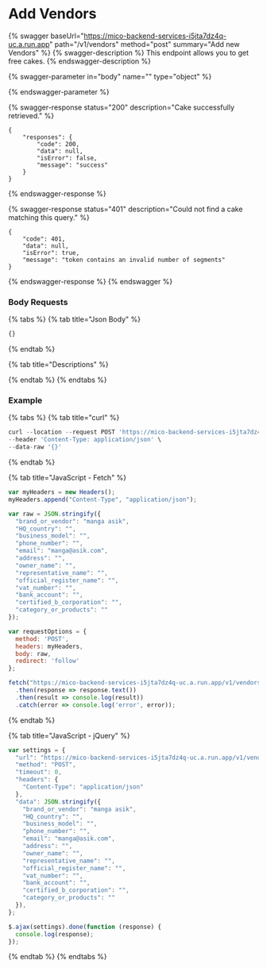 # Add Vendors

{% swagger baseUrl="https://mico-backend-services-i5jta7dz4q-uc.a.run.app" path="/v1/vendors" method="post" summary="Add new Vendors" %}
{% swagger-description %}
This endpoint allows you to get free cakes.
{% endswagger-description %}

{% swagger-parameter in="body" name="" type="object" %}

{% endswagger-parameter %}

{% swagger-response status="200" description="Cake successfully retrieved." %}
```
{
    "responses": {
        "code": 200,
        "data": null,
        "isError": false,
        "message": "success"
    }
}
```
{% endswagger-response %}

{% swagger-response status="401" description="Could not find a cake matching this query." %}
```
{
    "code": 401,
    "data": null,
    "isError": true,
    "message": "token contains an invalid number of segments"
}
```
{% endswagger-response %}
{% endswagger %}

### Body Requests

{% tabs %}
{% tab title="Json Body" %}
```javascript
{}
```
{% endtab %}

{% tab title="Descriptions" %}

{% endtab %}
{% endtabs %}

### Example

{% tabs %}
{% tab title="curl" %}
```javascript
curl --location --request POST 'https://mico-backend-services-i5jta7dz4q-uc.a.run.app/v1/vendors' \
--header 'Content-Type: application/json' \
--data-raw '{}'
```
{% endtab %}

{% tab title="JavaScript - Fetch" %}
```javascript
var myHeaders = new Headers();
myHeaders.append("Content-Type", "application/json");

var raw = JSON.stringify({
  "brand_or_vendor": "manga asik",
  "HQ_country": "",
  "business_model": "",
  "phone_number": "",
  "email": "manga@asik.com",
  "address": "",
  "owner_name": "",
  "representative_name": "",
  "official_register_name": "",
  "vat_number": "",
  "bank_account": "",
  "certified_b_corporation": "",
  "category_or_products": ""
});

var requestOptions = {
  method: 'POST',
  headers: myHeaders,
  body: raw,
  redirect: 'follow'
};

fetch("https://mico-backend-services-i5jta7dz4q-uc.a.run.app/v1/vendors", requestOptions)
  .then(response => response.text())
  .then(result => console.log(result))
  .catch(error => console.log('error', error));
```
{% endtab %}

{% tab title="JavaScript - jQuery" %}
```javascript
var settings = {
  "url": "https://mico-backend-services-i5jta7dz4q-uc.a.run.app/v1/vendors",
  "method": "POST",
  "timeout": 0,
  "headers": {
    "Content-Type": "application/json"
  },
  "data": JSON.stringify({
    "brand_or_vendor": "manga asik",
    "HQ_country": "",
    "business_model": "",
    "phone_number": "",
    "email": "manga@asik.com",
    "address": "",
    "owner_name": "",
    "representative_name": "",
    "official_register_name": "",
    "vat_number": "",
    "bank_account": "",
    "certified_b_corporation": "",
    "category_or_products": ""
  }),
};

$.ajax(settings).done(function (response) {
  console.log(response);
});
```
{% endtab %}
{% endtabs %}
